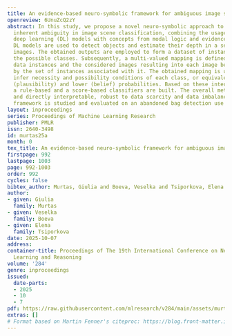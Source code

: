 ```yaml
---
title: An evidence-based neuro-symbolic framework for ambiguous image scene classification
openreview: 6UnuZcQ2zY
abstract: In this study, we propose a novel neuro-symbolic approach to deal with the
  inherent ambiguity in image scene classification, combining the usage of pre-trained
  deep learning (DL) models with concepts from modal logic and evidence theory. The
  DL models are used to detect objects and estimate their depth in a set of labeled
  images. The obtained outputs are employed to form a dataset of instances characterizing
  the possible classes. Subsequently, a multi-valued mapping is defined between the
  data instances and the considered images resulting into each image being represented
  by the set of instances associated with it. The obtained mapping is utilized to
  infer necessity and possibility conditions of each class, or equivalently its upper
  (plausibility) and lower (belief) probabilities. Based on these interval evaluations,
  a rule-based and a score-based classifiers are built. The overall method is explainable
  and directly interpretable, robust to data scarcity and data imbalance. The presented
  framework is studied and evaluated on an abandoned bag detection use case.
layout: inproceedings
series: Proceedings of Machine Learning Research
publisher: PMLR
issn: 2640-3498
id: murtas25a
month: 0
tex_title: An evidence-based neuro-symbolic framework for ambiguous image scene classification
firstpage: 992
lastpage: 1003
page: 992-1003
order: 992
cycles: false
bibtex_author: Murtas, Giulia and Boeva, Veselka and Tsiporkova, Elena
author:
- given: Giulia
  family: Murtas
- given: Veselka
  family: Boeva
- given: Elena
  family: Tsiporkova
date: 2025-10-07
address:
container-title: Proceedings of The 19th International Conference on Neurosymbolic
  Learning and Reasoning
volume: '284'
genre: inproceedings
issued:
  date-parts:
  - 2025
  - 10
  - 7
pdf: https://raw.githubusercontent.com/mlresearch/v284/main/assets/murtas25a/murtas25a.pdf
extras: []
# Format based on Martin Fenner's citeproc: https://blog.front-matter.io/posts/citeproc-yaml-for-bibliographies/
---
```

